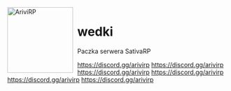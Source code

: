 <img width="150" height="150" align="left" style="float: left; margin: 0 10px 0 0;" alt="AriviRP" src="https://i.imgur.com/rFJfwMf.png">  

# wedki

Paczka serwera SativaRP
<p></p>

 https://discord.gg/arivirp https://discord.gg/arivirp https://discord.gg/arivirp https://discord.gg/arivirp https://discord.gg/arivirp https://discord.gg/arivirp
